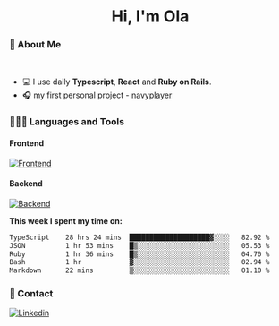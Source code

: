 <h1 align="center">Hi, I'm Ola</h1>

### 💅 About Me

<br/>

- 💻 I use daily **Typescript**, **React** and **Ruby on Rails**.
- 🎧 my first personal project - [navyplayer](https://navyplayer.netlify.app/)

### 👩🏻‍💻 Languages and Tools

#### Frontend

[![Frontend](https://skillicons.dev/icons?i=react,nextjs,ts,js,html,css,scss,tailwind)](https://skillicons.dev)

#### Backend
[![Backend](https://skillicons.dev/icons?i=nodejs,express,nestjs,rails,graphql)](https://skillicons.dev)

**This week I spent my time on:**

<!--START_SECTION:waka-->

```txt
TypeScript    28 hrs 24 mins  ████████████████████▓░░░░   82.92 %
JSON          1 hr 53 mins    █▒░░░░░░░░░░░░░░░░░░░░░░░   05.53 %
Ruby          1 hr 36 mins    █▒░░░░░░░░░░░░░░░░░░░░░░░   04.70 %
Bash          1 hr            ▓░░░░░░░░░░░░░░░░░░░░░░░░   02.94 %
Markdown      22 mins         ▒░░░░░░░░░░░░░░░░░░░░░░░░   01.10 %
```

<!--END_SECTION:waka-->

### 📨 Contact
  
[![Linkedin](https://skillicons.dev/icons?i=linkedin)](https://linkedin.com/in/aleksandra-kamińska)
